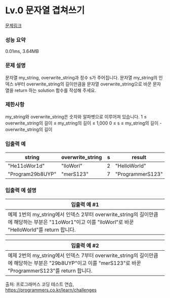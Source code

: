 <h1>Lv.0 문자열 겹쳐쓰기</h1>

[문제링크](https://school.programmers.co.kr/learn/courses/30/lessons/181943)

### 성능 요약
0.01ms, 3.64MB

### 문제 설명
문자열 my_string, overwrite_string과 정수 s가 주어집니다. 문자열 my_string의 인덱스 s부터 overwrite_string의 길이만큼을 문자열 overwrite_string으로 바꾼 문자열을 return 하는 solution 함수를 작성해 주세요.

### 제한사항
my_string와 overwrite_string은 숫자와 알파벳으로 이루어져 있습니다.
1 ≤ overwrite_string의 길이 ≤ my_string의 길이 ≤ 1,000
0 ≤ s ≤ my_string의 길이 - overwrite_string의 길이

### 입출력 예
|string|overwrite_string|s|result|
|-----|---|---|---|
|"He11oWor1d"|"lloWorl"|2|"HelloWorld"|
|"Program29b8UYP"|"merS123"|7|"ProgrammerS123"|

### 입출력 예 설명
|입출력 예 #1|
|---|
|예제 1번의 my_string에서 인덱스 2부터 overwrite_string의 길이만큼에 해당하는 부분은 "11oWor1"이고 이를 "lloWorl"로 바꾼 "HelloWorld"를 return 합니다.|

|입출력 예  #2|
|---|
|예제 2번의 my_string에서 인덱스 7부터 overwrite_string의 길이만큼에 해당하는 부분은 "29b8UYP"이고 이를 "merS123"로 바꾼 "ProgrammerS123"를 return 합니다.|

출처: 프로그래머스 코딩 테스트 연습, https://programmers.co.kr/learn/challenges
